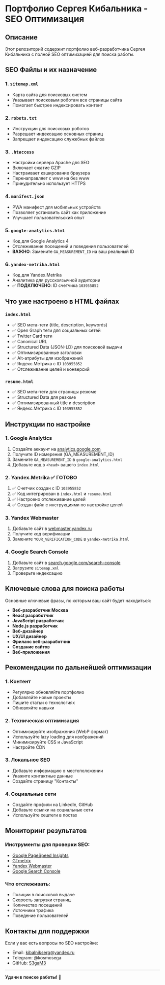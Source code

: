 # Портфолио Сергея Кибальника - SEO Оптимизация

## Описание
Этот репозиторий содержит портфолио веб-разработчика Сергея Кибальника с полной SEO оптимизацией для поиска работы.

## SEO Файлы и их назначение

### 1. `sitemap.xml`
- Карта сайта для поисковых систем
- Указывает поисковым роботам все страницы сайта
- Помогает быстрее индексировать контент

### 2. `robots.txt`
- Инструкции для поисковых роботов
- Разрешает индексацию основных страниц
- Запрещает индексацию служебных файлов

### 3. `.htaccess`
- Настройки сервера Apache для SEO
- Включает сжатие GZIP
- Настраивает кэширование браузера
- Перенаправляет с www на без www
- Принудительно использует HTTPS

### 4. `manifest.json`
- PWA манифест для мобильных устройств
- Позволяет установить сайт как приложение
- Улучшает пользовательский опыт

### 5. `google-analytics.html`
- Код для Google Analytics 4
- Отслеживание посещений и поведения пользователей
- **ВАЖНО**: Замените `GA_MEASUREMENT_ID` на ваш реальный ID

### 6. `yandex-metrika.html`
- Код для Yandex.Metrika
- Аналитика для русскоязычной аудитории
- ✅ **ПОДКЛЮЧЕНО**: ID счетчика `103955852`

## Что уже настроено в HTML файлах

### `index.html`
- ✅ SEO мета-теги (title, description, keywords)
- ✅ Open Graph теги для социальных сетей
- ✅ Twitter Card теги
- ✅ Canonical URL
- ✅ Structured Data (JSON-LD) для поисковой выдачи
- ✅ Оптимизированные заголовки
- ✅ Alt-атрибуты для изображений
- ✅ Яндекс.Метрика с ID `103955852`
- ✅ Отслеживание целей и конверсий

### `resume.html`
- ✅ SEO мета-теги для страницы резюме
- ✅ Structured Data для резюме
- ✅ Оптимизированный title и description
- ✅ Яндекс.Метрика с ID `103955852`

## Инструкции по настройке

### 1. Google Analytics
1. Создайте аккаунт на [analytics.google.com](https://analytics.google.com)
2. Получите ID измерения (GA_MEASUREMENT_ID)
3. Замените `GA_MEASUREMENT_ID` в `google-analytics.html`
4. Добавьте код в `<head>` вашего `index.html`

### 2. Yandex.Metrika ✅ **ГОТОВО**
1. ✅ Счетчик создан с ID `103955852`
2. ✅ Код интегрирован в `index.html` и `resume.html`
3. ✅ Настроено отслеживание целей
4. ✅ Создан файл с инструкциями по настройке целей

### 3. Yandex Webmaster
1. Добавьте сайт в [webmaster.yandex.ru](https://webmaster.yandex.ru)
2. Получите код верификации
3. Замените `YOUR_VERIFICATION_CODE` в `yandex-metrika.html`

### 4. Google Search Console
1. Добавьте сайт в [search.google.com/search-console](https://search.google.com/search-console)
2. Загрузите `sitemap.xml`
3. Проверьте индексацию

## Ключевые слова для поиска работы

Основные ключевые фразы, по которым ваш сайт будет находиться:

- **Веб-разработчик Москва**
- **React разработчик**
- **JavaScript разработчик**
- **Node.js разработчик**
- **Веб-дизайнер**
- **UX/UI дизайнер**
- **Фриланс веб-разработчик**
- **Создание сайтов**
- **Веб-приложения**

## Рекомендации по дальнейшей оптимизации

### 1. Контент
- Регулярно обновляйте портфолио
- Добавляйте новые проекты
- Пишите статьи о технологиях
- Обновляйте навыки

### 2. Техническая оптимизация
- Оптимизируйте изображения (WebP формат)
- Используйте lazy loading для изображений
- Минимизируйте CSS и JavaScript
- Настройте CDN

### 3. Локальное SEO
- Добавьте информацию о местоположении
- Укажите контактные данные
- Создайте страницу "Контакты"

### 4. Социальные сети
- Создайте профили на LinkedIn, GitHub
- Добавьте ссылки на социальные сети
- Используйте хештеги в постах

## Мониторинг результатов

### Инструменты для проверки SEO:
- [Google PageSpeed Insights](https://pagespeed.web.dev/)
- [GTmetrix](https://gtmetrix.com/)
- [Yandex Webmaster](https://webmaster.yandex.ru/)
- [Google Search Console](https://search.google.com/search-console)

### Что отслеживать:
- Позиции в поисковой выдаче
- Скорость загрузки страниц
- Количество посещений
- Источники трафика
- Поведение пользователей

## Контакты для поддержки

Если у вас есть вопросы по SEO настройке:
- Email: kibalnikserg@yandex.ru
- Telegram: @kosmosega
- GitHub: [S3gaM3](https://github.com/S3gaM3)

---

**Удачи в поиске работы! 🚀**
